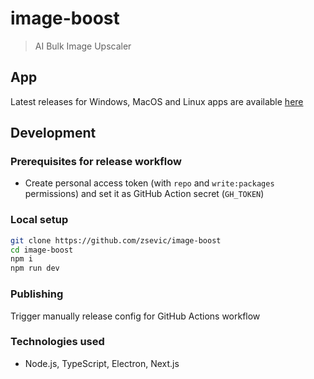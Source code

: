 # image-boost

> AI Bulk Image Upscaler

## App

Latest releases for Windows, MacOS and Linux apps are available [here](https://github.com/zsevic/image-boost/releases)

## Development

### Prerequisites for release workflow

- Create personal access token (with `repo` and `write:packages` permissions) and set it as GitHub Action secret (`GH_TOKEN`)

### Local setup

```bash
git clone https://github.com/zsevic/image-boost
cd image-boost
npm i
npm run dev
```

### Publishing

Trigger manually release config for GitHub Actions workflow

### Technologies used

- Node.js, TypeScript, Electron, Next.js
